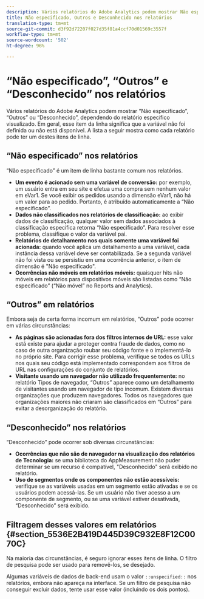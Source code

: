 ```yaml
---
description: Vários relatórios do Adobe Analytics podem mostrar Não especificado, Outros ou Desconhecido, dependendo do relatório específico visualizado. Em geral, esse item da linha significa que a variável não foi definida ou não está disponível.
title: Não especificado, Outros e Desconhecido nos relatórios
translation-type: tm+mt
source-git-commit: d3f92d72207f027d35f81a4ccf70d01569c3557f
workflow-type: tm+mt
source-wordcount: '502'
ht-degree: 96%

---
```



# “Não especificado”, “Outros” e “Desconhecido” nos relatórios

Vários relatórios do Adobe Analytics podem mostrar “Não especificado”, “Outros” ou “Desconhecido”, dependendo do relatório específico visualizado. Em geral, esse item da linha significa que a variável não foi definida ou não está disponível. A lista a seguir mostra como cada relatório pode ter um destes itens de linha.

## “Não especificado” nos relatórios

“Não especificado” é um item de linha bastante comum nos relatórios.

* **Um evento é acionado sem uma variável de conversão:** por exemplo, um usuário entra em seu site e efetua uma compra sem nenhum valor em eVar1. Se você exibir os pedidos usando a dimensão eVar1, não há um valor para ao pedido. Portanto, é atribuído automaticamente a “Não especificado”.
* **Dados não classificados nos relatórios de classificação:** ao exibir dados de classificação, qualquer valor sem dados associados à classificação específica retorna “Não especificado”. Para resolver esse problema, classifique o valor da variável pai.
* **Relatórios de detalhamento nos quais somente uma variável foi acionada:** quando você aplica um detalhamento a uma variável, cada instância dessa variável deve ser contabilizada. Se a segunda variável não foi vista ou se persistiu em uma ocorrência anterior, o item de dimensão é &quot;Não especificado&quot;.
* **Ocorrências não móveis em relatórios móveis:** quaisquer hits não móveis em relatórios para dispositivos móveis são listadas como “Não especificado” (“Não móvel” no Reports and Analytics).

## “Outros” em relatórios

Embora seja de certa forma incomum em relatórios, “Outros” pode ocorrer em várias circunstâncias:

* **As páginas são acionadas fora dos filtros internos de URL:** esse valor está existe para ajudar a proteger contra fraude de dados, como no caso de outra organização roubar seu código fonte e o implementá-lo no próprio site. Para corrigir esse problema, verifique se todos os URLs nos quais seu código está implementado correspondem aos filtros de URL nas configurações do conjunto de relatórios.
* **Visitante usando um navegador não utilizado frequentemente:** no relatório Tipos de navegador, “Outros” aparece como um detalhamento de visitantes usando um navegador de tipo incomum. Existem diversas organizações que produzem navegadores. Todos os navegadores que organizações maiores não criaram são classificados em “Outros” para evitar a desorganização do relatório.

## “Desconhecido” nos relatórios

“Desconhecido” pode ocorrer sob diversas circunstâncias:

* **Ocorrências que não são de navegador na visualização dos relatórios de Tecnologia:** se uma biblioteca do AppMeasurement não puder determinar se um recurso é compatível, &quot;Desconhecido&quot; será exibido no relatório.
* **Uso de segmentos onde os componentes não estão acessíveis:** verifique se as variáveis usadas em um segmento estão ativadas e se os usuários podem acessá-las. Se um usuário não tiver acesso a um componente de segmento, ou se uma variável estiver desativada, “Desconhecido” será exibido.

## Filtragem desses valores em relatórios {#section_5536E2B419D445D39C932E8F12C0070C}

Na maioria das circunstâncias, é seguro ignorar esses itens de linha. O filtro de pesquisa pode ser usado para removê-los, se desejado.

Algumas variáveis de dados de back-end usam o valor `::unspecified::` nos relatórios, embora não apareça na interface. Se um filtro de pesquisa não conseguir excluir dados, tente usar esse valor (incluindo os dois pontos).
